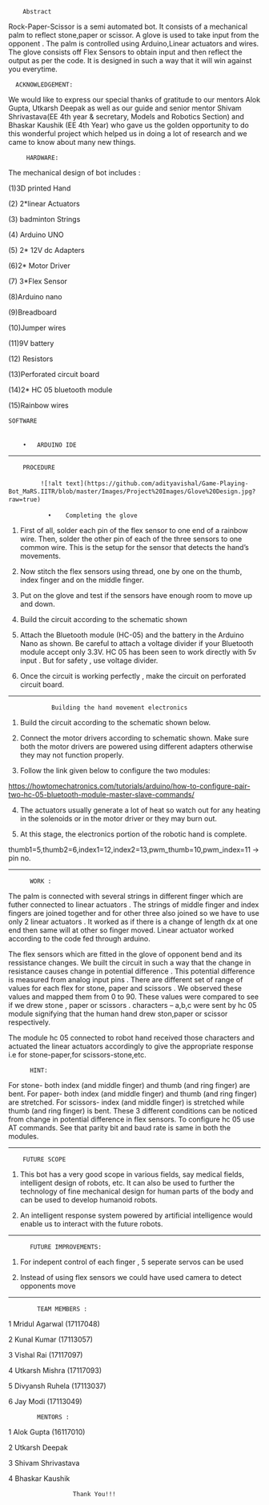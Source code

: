 
        Abstract

Rock-Paper-Scissor is a semi automated bot. It consists of a mechanical palm to reflect stone,paper or scissor. A glove is used to take input from the opponent . The palm is controlled using Arduino,Linear actuators and wires. The glove consists off Flex Sensors to obtain input and then reflect the output as per the code. It is designed in such a way that it will win against you everytime.

      ACKNOWLEDGEMENT:

We would like to express our special thanks of gratitude to our mentors Alok Gupta, Utkarsh Deepak as well as our guide and senior mentor Shivam Shrivastava(EE 4th year & secretary, Models and Robotics Section) and Bhaskar Kaushik (EE 4th Year) who gave us the golden opportunity to do this wonderful project which helped us in doing a lot of research and we came to know about many new things.

         HARDWARE:

The mechanical design of bot includes :

 (1)3D printed Hand

(2) 2*linear Actuators

(3) badminton Strings

(4) Arduino  UNO

(5) 2*	12V dc Adapters

(6)2* Motor Driver

(7) 3*Flex Sensor

(8)Arduino nano

(9)Breadboard

(10)Jumper wires

(11)9V battery		

(12) Resistors		
		
(13)Perforated circuit board

(14)2* HC 05 bluetooth module

(15)Rainbow wires

    SOFTWARE

        
        •	ARDUINO IDE


---------------------------------------------------------------------------------------------------------------------------------------

        PROCEDURE		

             ![!alt text](https://github.com/adityavishal/Game-Playing-Bot_MaRS.IITR/blob/master/Images/Project%20Images/Glove%20Design.jpg?raw=true)
               
               •	Completing the glove

1.	First of all, solder each pin of the flex sensor to one end of a rainbow wire. Then, solder the other pin of each of the three sensors to one common wire.
This is the setup for the sensor that detects the hand’s movements.

2.	Now stitch the flex sensors using thread, one by one on the thumb, index finger and on the middle finger.

3.	Put on the glove and test if the sensors have enough room to move up and down.

4.	Build the circuit according to the schematic shown

5.	Attach the Bluetooth module (HC-05) and the battery in the Arduino Nano as shown. Be careful to attach a voltage divider if your 
Bluetooth module accept only 3.3V. HC 05 has been seen to work directly with 5v input . But for safety , use  voltage divider.

6.	Once the circuit is working perfectly , make the circuit on perforated circuit board.

---------------------------------------------------------------------------------------------------------------------------------------

                Building the hand movement electronics

1.	 Build the circuit according to the schematic shown below.

2.	Connect the motor drivers according to schematic shown. Make sure both the motor drivers are powered using different adapters otherwise they may not function properly.

3.	Follow the link given below to configure the two modules:

https://howtomechatronics.com/tutorials/arduino/how-to-configure-pair-two-hc-05-bluetooth-module-master-slave-commands/

4.	The actuators usually generate a lot of heat so watch out for any heating in the solenoids or in the motor driver or they may burn out.

5.	At this stage, the electronics portion of the robotic hand is complete.



thumb1=5,thumb2=6,index1=12,index2=13,pwm_thumb=10,pwm_index=11		-> pin no.

---------------------------------------------------------------------------------------------------------------------------------------

          WORK :

The palm is connected with several strings in different finger which are futher connected to linear actuators . The strings of middle finger and index fingers are joined together and for other three also joined so we have to use only 2 linear actuators . It worked as if there is a change of length dx at one end then same will at other so finger moved. Linear actuator worked according to the code fed through arduino.

The flex sensors which are fitted in the glove of opponent bend and its ressistance changes. We built the circuit in such a way that the change in resistance causes change in potential difference . This potential difference is measured from analog input pins . There are different set of range of values for each flex for stone, paper and scissors . We observed these values and mapped them from 0 to 90. These values were compared to see if we drew stone , paper or scissors . characters – a,b,c  were sent by hc 05 module signifying that the human hand drew ston,paper or scissor respectively.

The module hc 05 connected to robot hand received those characters and actuated the linear actuators accordingly to give the appropriate response i.e for stone-paper,for scissors-stone,etc.

          HINT: 


For stone- both index (and middle finger) and thumb (and ring finger) are bent.
For paper- both index (and middle finger) and thumb (and ring finger)  are stretched.
For scissors- index (and middle finger)  is stretched while thumb (and ring finger) is bent.
These 3 different conditions can be noticed from change in potential difference in flex sensors. 
To configure hc 05 use AT commands. See that parity bit and baud rate is same in both the modules.

---------------------------------------------------------------------------------------------------------------------------------------
        FUTURE SCOPE

1.	This bot has a very good scope in various fields, say medical fields, intelligent design of robots, etc. It can also be used to further the technology of fine mechanical design for human parts of the body and can be used to develop humanoid robots.

2.	An intelligent response system powered by artificial intelligence would enable us to interact with the future robots.


---------------------------------------------------------------------------------------------------------------------------------------

          FUTURE IMPROVEMENTS:

1. For indepent control of each finger , 5 seperate servos can be used

2.  Instead of using flex sensors we could have used camera to detect opponents move

---------------------------------------------------------------------------------------------------------------------------------------

            TEAM MEMBERS :

1 Mridul Agarwal	(17117048)

2 Kunal Kumar		(17113057)

3 Vishal Rai		(17117097)

4 Utkarsh Mishra	(17117093)

5 Divyansh Ruhela	(17113037)

6 Jay Modi		(17113049)

            MENTORS :

1 Alok Gupta		(16117010)

2 Utkarsh Deepak

3 Shivam Shrivastava

4 Bhaskar Kaushik

                      Thank You!!!

